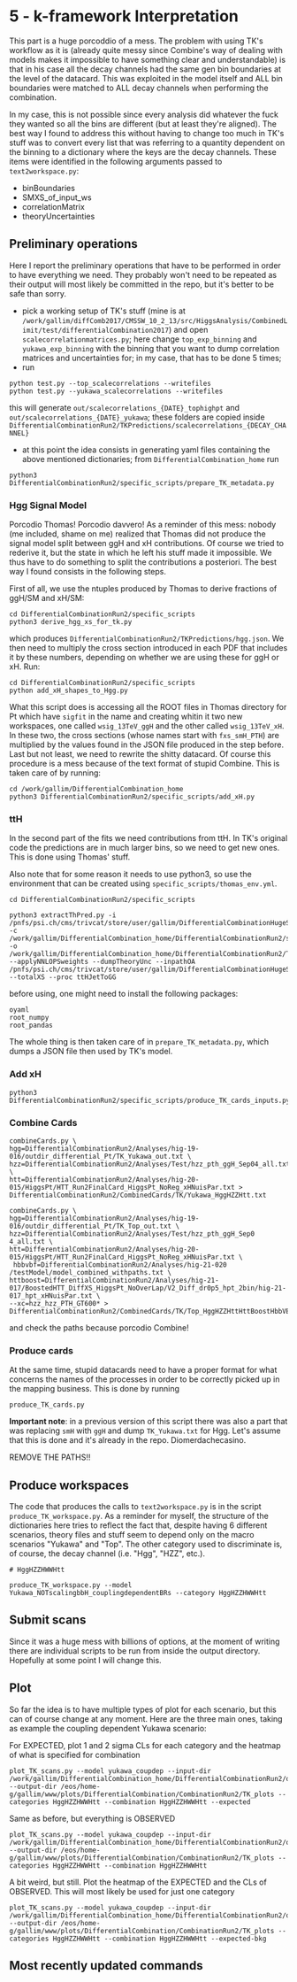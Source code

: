 # 5 - k-framework Interpretation

This part is a huge porcoddio of a mess. The problem with using TK's workflow as it is (already quite messy since Combine's way of dealing with models makes it impossible to have something clear and understandable) is that in his case all the decay channels had the same gen bin boundaries at the level of the datacard. This was exploited in the model itself and ALL bin boundaries were matched to ALL decay channels when performing the combination. 

In my case, this is not possible since every analysis did whatever the fuck they wanted so all the bins are different (but at least they're aligned). The best way I found to address this without having to change too much in TK's stuff was to convert every list that was referring to a quantity dependent on the binning to a dictionary where the keys are the decay channels. These items were identified in the following arguments passed to ```text2workspace.py```:

- binBoundaries
- SMXS_of_input_ws
- correlationMatrix
- theoryUncertainties

## Preliminary operations

Here I report the preliminary operations that have to be performed in order to have everything we need. They probably won't need to be repeated as their output will most likely be committed in the repo, but it's better to be safe than sorry.

- pick a working setup of TK's stuff (mine is at ```/work/gallim/diffComb2017/CMSSW_10_2_13/src/HiggsAnalysis/CombinedLimit/test/differentialCombination2017```) and open ```scalecorrelationmatrices.py```; here change ```top_exp_binning``` and ```yukawa_exp_binning``` with the binning that you want to dump correlation matrices and uncertainties for; in my case, that has to be done 5 times;
- run
```
python test.py --top_scalecorrelations --writefiles
python test.py --yukawa_scalecorrelations --writefiles
```
this will generate ```out/scalecorrelations_{DATE}_tophighpt``` and ```out/scalecorrelations_{DATE}_yukawa```; these folders are copied inside ```DifferentialCombinationRun2/TKPredictions/scalecorrelations_{DECAY_CHANNEL}```
- at this point the idea consists in generating yaml files containing the above mentioned dictionaries; from ```DifferentialCombination_home``` run 
```
python3 DifferentialCombinationRun2/specific_scripts/prepare_TK_metadata.py
``` 

### Hgg Signal Model

Porcodio Thomas! Porcodio davvero! As a reminder of this mess: nobody (me included, shame on me) realized that Thomas did not produce the signal model split between ggH and xH contributions. Of course we tried to rederive it, but the state in which he left his stuff made it impossible. We thus have to do something to split the contributions a posteriori. The best way I found consists in the following steps.

First of all, we use the ntuples produced by Thomas to derive fractions of ggH/SM and xH/SM:

```
cd DifferentialCombinationRun2/specific_scripts
python3 derive_hgg_xs_for_tk.py
```

which produces ```DifferentialCombinationRun2/TKPredictions/hgg.json```. We then need to multiply the cross section introduced in each PDF that includes it by these numbers, depending on whether we are using these for ggH or xH. Run:

```
cd DifferentialCombinationRun2/specific_scripts
python add_xH_shapes_to_Hgg.py
```

What this script does is accessing all the ROOT files in Thomas directory for Pt which have ```sigfit``` in the name and creating whitin it two new workspaces, one called ```wsig_13TeV_ggH``` and the other called ```wsig_13TeV_xH```. In these two, the cross sections (whose names start with ```fxs_smH_PTH```) are multiplied by the values found in the JSON file produced in the step before.
Last but not least, we need to rewrite the shitty datacard. Of course this procedure is a mess because of the text format of stupid Combine. This is taken care of by running:

```
cd /work/gallim/DifferentialCombination_home
python3 DifferentialCombinationRun2/specific_scripts/add_xH.py
```

### ttH

In the second part of the fits we need contributions from ttH. In TK's original code the predictions are in much larger bins, so we need to get new ones. This is done using Thomas' stuff.

Also note that for some reason it needs to use python3, so use the environment that can be created using ```specific_scripts/thomas_env.yml```.

```
cd DifferentialCombinationRun2/specific_scripts

python3 extractThPred.py -i /pnfs/psi.ch/cms/trivcat/store/user/gallim/DifferentialCombinationHugeSamples/dev_differential_fPA_SFsysT_signal_IA_18 -c /work/gallim/DifferentialCombination_home/DifferentialCombinationRun2/specific_scripts/splitConfig_Pt_2018.yml -o /work/gallim/DifferentialCombination_home/DifferentialCombinationRun2/TheoreticalPredictions/production_modes/ttH/theoryPred_Pt_2018_ttHJetToGG.all --applyNNLOPSweights --dumpTheoryUnc --inpathOA /pnfs/psi.ch/cms/trivcat/store/user/gallim/DifferentialCombinationHugeSamples/dev_differential_fPA_SFsysT_signal_OA_18 --totalXS --proc ttHJetToGG
```

before using, one might need to install the following packages:
```
oyaml
root_numpy
root_pandas
```

The whole thing is then taken care of in ```prepare_TK_metadata.py```, which dumps a JSON file then used by TK's model.

### Add xH

```
python3 DifferentialCombinationRun2/specific_scripts/produce_TK_cards_inputs.py
```

### Combine Cards

```
combineCards.py \
hgg=DifferentialCombinationRun2/Analyses/hig-19-016/outdir_differential_Pt/TK_Yukawa_out.txt \
hzz=DifferentialCombinationRun2/Analyses/Test/hzz_pth_ggH_Sep04_all.txt \
htt=DifferentialCombinationRun2/Analyses/hig-20-015/HiggsPt/HTT_Run2FinalCard_HiggsPt_NoReg_xHNuisPar.txt > DifferentialCombinationRun2/CombinedCards/TK/Yukawa_HggHZZHtt.txt
```

```
combineCards.py \
hgg=DifferentialCombinationRun2/Analyses/hig-19-016/outdir_differential_Pt/TK_Top_out.txt \
hzz=DifferentialCombinationRun2/Analyses/Test/hzz_pth_ggH_Sep0
4_all.txt \
htt=DifferentialCombinationRun2/Analyses/hig-20-015/HiggsPt/HTT_Run2FinalCard_HiggsPt_NoReg_xHNuisPar.txt \
 hbbvbf=DifferentialCombinationRun2/Analyses/hig-21-020
/testModel/model_combined_withpaths.txt \
httboost=DifferentialCombinationRun2/Analyses/hig-21-017/BoostedHTT_DiffXS_HiggsPt_NoOverLap/V2_Diff_dr0p5_hpt_2bin/hig-21-017_hpt_xHNuisPar.txt \
--xc=hzz_hzz_PTH_GT600* > DifferentialCombinationRun2/CombinedCards/TK/Top_HggHZZHttHttBoostHbbVBF.txt
```

and check the paths because porcodio Combine!

### Produce cards

At the same time, stupid datacards need to have a proper format for what concerns the names of the processes in order to be correctly picked up in the mapping business. This is done by running 
```
produce_TK_cards.py
```

**Important note**: in a previous version of this script there was also a part that was replacing ```smH``` with ```ggH``` and dump ```TK_Yukawa.txt``` for Hgg. Let's assume that this is done and it's already in the repo. Diomerdachecasino.

REMOVE THE PATHS!!

## Produce workspaces

The code that produces the calls to ```text2workspace.py``` is in the script ```produce_TK_workspace.py```. As a reminder for myself, the structure of the dictionaries here tries to reflect the fact that, despite having 6 different scenarios, theory files and stuff seem to depend only on the macro scenarios "Yukawa" and "Top". The other category used to discriminate is, of course, the decay channel (i.e. "Hgg", "HZZ", etc.).

```
# HggHZZHWWHtt

produce_TK_workspace.py --model Yukawa_NOTscalingbbH_couplingdependentBRs --category HggHZZHWWHtt

```

## Submit scans

Since it was a huge mess with billions of options, at the moment of writing there are individual scripts to be run from inside the output directory. Hopefully at some point I will change this.

## Plot

So far the idea is to have multiple types of plot for each scenario, but this can of course change at any moment. Here are the three main ones, taking as example the coupling dependent Yukawa scenario:

For EXPECTED, plot 1 and 2 sigma CLs for each category and the heatmap of what is specified for combination
```
plot_TK_scans.py --model yukawa_coupdep --input-dir /work/gallim/DifferentialCombination_home/DifferentialCombinationRun2/outputs/TK_scans/Yukawa_NOTscalingbbH_couplingdependentBRs --output-dir /eos/home-g/gallim/www/plots/DifferentialCombination/CombinationRun2/TK_plots --categories HggHZZHWWHtt --combination HggHZZHWWHtt --expected
```

Same as before, but everything is OBSERVED
```
plot_TK_scans.py --model yukawa_coupdep --input-dir /work/gallim/DifferentialCombination_home/DifferentialCombinationRun2/outputs/TK_scans/Yukawa_NOTscalingbbH_couplingdependentBRs --output-dir /eos/home-g/gallim/www/plots/DifferentialCombination/CombinationRun2/TK_plots --categories HggHZZHWWHtt --combination HggHZZHWWHtt
```

A bit weird, but still. Plot the heatmap of the EXPECTED and the CLs of OBSERVED. This will most likely be used for just one category
```
plot_TK_scans.py --model yukawa_coupdep --input-dir /work/gallim/DifferentialCombination_home/DifferentialCombinationRun2/outputs/TK_scans/Yukawa_NOTscalingbbH_couplingdependentBRs --output-dir /eos/home-g/gallim/www/plots/DifferentialCombination/CombinationRun2/TK_plots --categories HggHZZHWWHtt --combination HggHZZHWWHtt --expected-bkg
```

## Most recently updated commands

